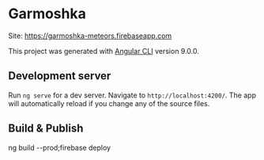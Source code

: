 # Garmoshka
Site: https://garmoshka-meteors.firebaseapp.com


This project was generated with [Angular CLI](https://github.com/angular/angular-cli) version 9.0.0.

## Development server

Run `ng serve` for a dev server. Navigate to `http://localhost:4200/`. The app will automatically reload if you change any of the source files.


## Build & Publish 
ng build --prod;firebase deploy

